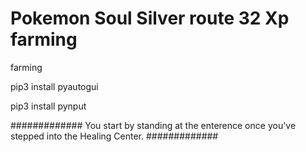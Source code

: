 # Pokemon Soul Silver route 32 Xp farming
farming 



pip3 install pyautogui

pip3 install pynput

#############
You start by standing at the enterence once you've stepped into the Healing Center.
#############
